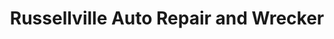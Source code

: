 ---
title: "Russellville Auto Repair and Wrecker"
url: /russellville/russellville-auto-repair-and-wrecker/
shop: car repair
---